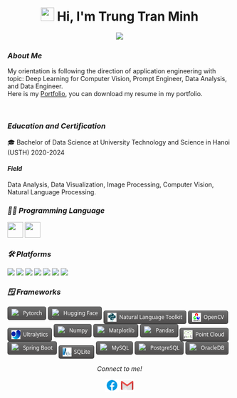 <h1 align="center"><img src="https://media.giphy.com/media/hvRJCLFzcasrR4ia7z/giphy.gif" width="30" height="30"> Hi, I'm <a>Trung Tran Minh</a></h1>
  
<p align="center">
  <img src="https://readme-typing-svg.herokuapp.com/?color=%2336BCF7&center=true&vCenter=true&lines=Data+Science+And+AI;Nice+to+meet+you...!"/>
</p>

### ***About Me***
My orientation is following the direction of application engineering with topic: Deep Learning for Computer Vision, Prompt Engineer, Data Analysis, and Data Engineer.
<br/> 
Here is my [Portfolio](https://j3rrytran.github.io/myporfolio/), you can download my resume in my portfolio.

<br/>

### ***Education and Certification***
🎓 Bachelor of Data Science at University Technology and Science in Hanoi (USTH) 2020-2024

#### ***Field***
Data Analysis, Data Visualization, Image Processing, Computer Vision, Natural Language Processing.
<br/>

### ***🧑‍💻 Programming Language***
<img width="35px" height="35px" src="https://cdn.jsdelivr.net/gh/devicons/devicon@latest/icons/python/python-original.svg"/> <img width="35px" height="35px" src="https://cdn.jsdelivr.net/gh/devicons/devicon@latest/icons/java/java-original.svg"/>
<br/>


### ***🛠 Platforms***
<img src="https://img.shields.io/badge/-GIT-666666?style=flat&logo=git"> <img src="https://img.shields.io/badge/-GITHUB-%23323330.svg?style=flat&logo=github&logoColor=white"> <img src="https://img.shields.io/badge/-GITLAB-333333?style=lat&logo=gitlab"> <img src="https://img.shields.io/badge/-docker?style=plastic&logo=docker&logoColor=blue&logoSize=auto&label=Docker&labelColor=gray&color=gray"> <img src="https://img.shields.io/badge/-anaconda?style=plastic&logo=anaconda&logoColor=green&logoSize=auto&label=Anaconda&labelColor=gray&color=gray"> <img src="https://img.shields.io/badge/-databrick?style=plastic&logo=databricks&logoColor=red&logoSize=auto&label=Databricks&labelColor=gray&color=gray"> <img src="https://img.shields.io/badge/-sklearn?style=plastic&logo=scikitlearn&logoSize=auto&label=Scikitlearn&labelColor=gray&color=gray">
<br/>

### ***🪟 Frameworks***
<span style="display: inline-flex; align-items: center; background: linear-gradient(to bottom, #6c6c6c, #4e4c4c); color: white; padding: 4px 8px; border-radius: 4px; font-family: 'Segoe UI', sans-serif; font-size: 12px; border: 1px solid #3a3a3a; box-shadow: inset 0 1px 0 rgba(255, 255, 255, 0.2);">
    <img src="https://img.icons8.com/fluency/48/pytorch.png" alt="pytorch" width="20" height="20" style="margin-right: 6px;">
    Pytorch
</span>

<span style="display: inline-flex; align-items: center; background: linear-gradient(to bottom, #6c6c6c, #4e4c4c); color: white; padding: 4px 8px; border-radius: 4px; font-family: 'Segoe UI', sans-serif; font-size: 12px; border: 1px solid #3a3a3a; box-shadow: inset 0 1px 0 rgba(255, 255, 255, 0.2);">
    <img src="https://img.icons8.com/external-tal-revivo-color-tal-revivo/48/external-hugging-expression-emoji-shared-on-instant-messenger-smiley-color-tal-revivo.png" alt="huggingface" width="20" height="20" style="margin-right: 6px;">
    Hugging Face
</span>

<span style="display: inline-flex; align-items: center; background: linear-gradient(to bottom, #6c6c6c, #4e4c4c); color: white; padding: 4px 8px; border-radius: 4px; font-family: 'Segoe UI', sans-serif; font-size: 12px; border: 1px solid #3a3a3a; box-shadow: inset 0 1px 0 rgba(255, 255, 255, 0.2);">
    <img src="./icon/nltk.png" alt="NLTK" width="20" height="20" style="margin-right: 6px;">
    Natural Language Toolkit
</span>

<span style="display: inline-flex; align-items: center; background: linear-gradient(to bottom, #6c6c6c, #4e4c4c); color: white; padding: 4px 8px; border-radius: 4px; font-family: 'Segoe UI', sans-serif; font-size: 12px; border: 1px solid #3a3a3a; box-shadow: inset 0 1px 0 rgba(255, 255, 255, 0.2);">
    <img src="./icon/opencv.png" alt="opencv" width="20" height="20" style="margin-right: 6px;">
    OpenCV
</span>

<span style="display: inline-flex; align-items: center; background: linear-gradient(to bottom, #6c6c6c, #4e4c4c); color: white; padding: 4px 8px; border-radius: 4px; font-family: 'Segoe UI', sans-serif; font-size: 12px; border: 1px solid #3a3a3a; box-shadow: inset 0 1px 0 rgba(255, 255, 255, 0.2);">
    <img src="./icon/Ultralytics_Logomark_Original_Crop.png" alt="Ultralytics" width="20" height="20" style="margin-right: 6px;">
    Ultralytics
</span>

<span style="display: inline-flex; align-items: center; background: linear-gradient(to bottom, #6c6c6c, #4e4c4c); color: white; padding: 4px 8px; border-radius: 4px; font-family: 'Segoe UI', sans-serif; font-size: 12px; border: 1px solid #3a3a3a; box-shadow: inset 0 1px 0 rgba(255, 255, 255, 0.2);">
    <img src="https://img.icons8.com/color/48/numpy.png" alt="numpy" width="20" height="20" style="margin-right: 6px;">
    Numpy
</span>

<span style="display: inline-flex; align-items: center; background: linear-gradient(to bottom, #6c6c6c, #4e4c4c); color: white; padding: 4px 8px; border-radius: 4px; font-family: 'Segoe UI', sans-serif; font-size: 12px; border: 1px solid #3a3a3a; box-shadow: inset 0 1px 0 rgba(255, 255, 255, 0.2);">
    <img src="https://img.icons8.com/color/48/matplotlib.png" alt="matplotlib" width="20" height="20" style="margin-right: 6px;">
    Matplotlib
</span>

<span style="display: inline-flex; align-items: center; background: linear-gradient(to bottom, #6c6c6c, #4e4c4c); color: white; padding: 4px 8px; border-radius: 4px; font-family: 'Segoe UI', sans-serif; font-size: 12px; border: 1px solid #3a3a3a; box-shadow: inset 0 1px 0 rgba(255, 255, 255, 0.2);">
    <img src="https://img.icons8.com/color/48/pandas.png" alt="Pandas" width="20" height="20" style="margin-right: 6px;">
    Pandas
</span>

<span style="display: inline-flex; align-items: center; background: linear-gradient(to bottom, #6c6c6c, #4e4c4c); color: white; padding: 4px 8px; border-radius: 4px; font-family: 'Segoe UI', sans-serif; font-size: 12px; border: 1px solid #3a3a3a; box-shadow: inset 0 1px 0 rgba(255, 255, 255, 0.2);">
    <img src="./icon/Pcl_(PointClouds_library).png" alt="Point Cloud" width="20" height="20" style="margin-right: 6px;">
    Point Cloud
</span>

<span style="display: inline-flex; align-items: center; background: linear-gradient(to bottom, #6c6c6c, #4e4c4c); color: white; padding: 4px 8px; border-radius: 4px; font-family: 'Segoe UI', sans-serif; font-size: 12px; border: 1px solid #3a3a3a; box-shadow: inset 0 1px 0 rgba(255, 255, 255, 0.2);">
    <img src="https://img.icons8.com/color/48/spring-logo.png" alt="SpringBoot" width="20" height="20" style="margin-right: 6px;">
    Spring Boot
</span>

<span style="display: inline-flex; align-items: center; background: linear-gradient(to bottom, #6c6c6c, #4e4c4c); color: white; padding: 4px 8px; border-radius: 4px; font-family: 'Segoe UI', sans-serif; font-size: 12px; border: 1px solid #3a3a3a; box-shadow: inset 0 1px 0 rgba(255, 255, 255, 0.2);">
    <img src="./icon/SQLite370.svg" alt="sqlite" width="20" height="20" style="margin-right: 6px;">
    SQLite
</span>

<span style="display: inline-flex; align-items: center; background: linear-gradient(to bottom, #6c6c6c, #4e4c4c); color: white; padding: 4px 8px; border-radius: 4px; font-family: 'Segoe UI', sans-serif; font-size: 12px; border: 1px solid #3a3a3a; box-shadow: inset 0 1px 0 rgba(255, 255, 255, 0.2);">
    <img src="https://img.icons8.com/fluency/48/mysql-logo.png" alt="mysql" width="20" height="20" style="margin-right: 6px;">
    MySQL
</span>

<span style="display: inline-flex; align-items: center; background: linear-gradient(to bottom, #6c6c6c, #4e4c4c); color: white; padding: 4px 8px; border-radius: 4px; font-family: 'Segoe UI', sans-serif; font-size: 12px; border: 1px solid #3a3a3a; box-shadow: inset 0 1px 0 rgba(255, 255, 255, 0.2);">
    <img src="https://img.icons8.com/color/48/postgreesql.png" alt="postgresql" width="20" height="20" style="margin-right: 6px;">
    PostgreSQL
</span>

<span style="display: inline-flex; align-items: center; background: linear-gradient(to bottom, #6c6c6c, #4e4c4c); color: white; padding: 4px 8px; border-radius: 4px; font-family: 'Segoe UI', sans-serif; font-size: 12px; border: 1px solid #3a3a3a; box-shadow: inset 0 1px 0 rgba(255, 255, 255, 0.2);">
    <img src="https://img.icons8.com/color/48/oracle-logo.png" alt="oracle" width="20" height="20" style="margin-right: 6px;">
    OracleDB
</span>

<br/>

<p align="center">
<i>Connect to me!</i>
 <p align="center">
    <code><a href="https://www.facebook.com/trung.tranminh.12764/"><img width="30px" src="./icon/fb.png" title="Facebook"/></a></code>
    <code><a href="mailto:trantrung20023@gmail.com"><img width="30px" src="./icon/gmail.png" title="Gmail"/></a></code>
  </p>   
</p>

